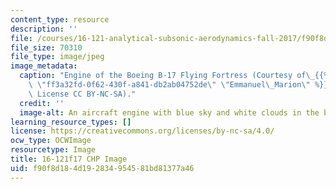 ```yaml
---
content_type: resource
description: ''
file: /courses/16-121-analytical-subsonic-aerodynamics-fall-2017/f90f8d184d192834954581bd81377a46_16-121f17.jpg
file_size: 70310
file_type: image/jpeg
image_metadata:
  caption: "Engine of the Boeing B-17 Flying Fortress (Courtesy of\_{{% resource_link\
    \ \"ff3a32fd-0f62-430f-a841-db2ab04752de\" \"Emmanuel\_Marion\" %}} on Flickr.\
    \ License CC BY-NC-SA)."
  credit: ''
  image-alt: An aircraft engine with blue sky and white clouds in the background
learning_resource_types: []
license: https://creativecommons.org/licenses/by-nc-sa/4.0/
ocw_type: OCWImage
resourcetype: Image
title: 16-121f17 CHP Image
uid: f90f8d18-4d19-2834-9545-81bd81377a46
---
```

